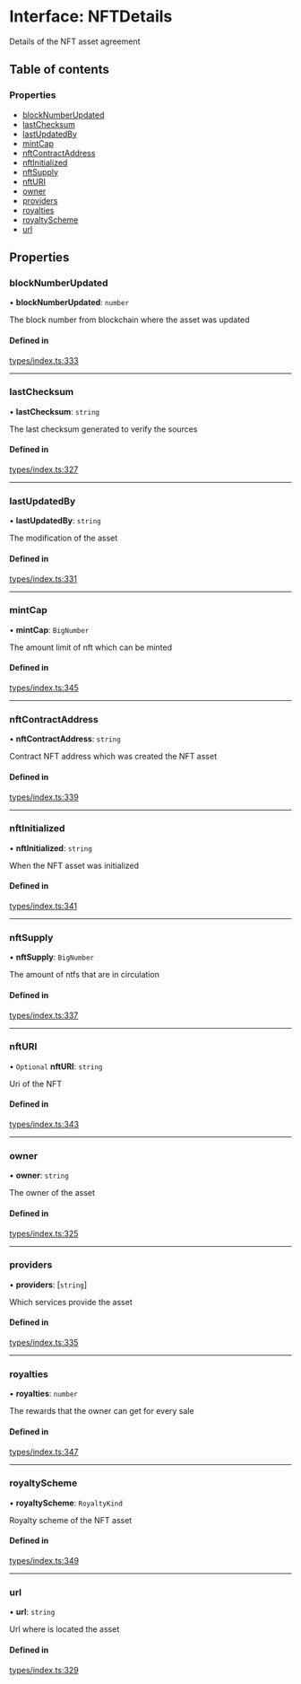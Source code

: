 # Interface: NFTDetails

Details of the NFT asset agreement

## Table of contents

### Properties

- [blockNumberUpdated](NFTDetails.md#blocknumberupdated)
- [lastChecksum](NFTDetails.md#lastchecksum)
- [lastUpdatedBy](NFTDetails.md#lastupdatedby)
- [mintCap](NFTDetails.md#mintcap)
- [nftContractAddress](NFTDetails.md#nftcontractaddress)
- [nftInitialized](NFTDetails.md#nftinitialized)
- [nftSupply](NFTDetails.md#nftsupply)
- [nftURI](NFTDetails.md#nfturi)
- [owner](NFTDetails.md#owner)
- [providers](NFTDetails.md#providers)
- [royalties](NFTDetails.md#royalties)
- [royaltyScheme](NFTDetails.md#royaltyscheme)
- [url](NFTDetails.md#url)

## Properties

### blockNumberUpdated

• **blockNumberUpdated**: `number`

The block number from blockchain where the asset was updated

#### Defined in

[types/index.ts:333](https://github.com/nevermined-io/react-components/blob/baaf4c1/catalog/src/types/index.ts#L333)

___

### lastChecksum

• **lastChecksum**: `string`

The last checksum generated to verify the sources

#### Defined in

[types/index.ts:327](https://github.com/nevermined-io/react-components/blob/baaf4c1/catalog/src/types/index.ts#L327)

___

### lastUpdatedBy

• **lastUpdatedBy**: `string`

The modification of the asset

#### Defined in

[types/index.ts:331](https://github.com/nevermined-io/react-components/blob/baaf4c1/catalog/src/types/index.ts#L331)

___

### mintCap

• **mintCap**: `BigNumber`

The amount limit of nft which can be minted

#### Defined in

[types/index.ts:345](https://github.com/nevermined-io/react-components/blob/baaf4c1/catalog/src/types/index.ts#L345)

___

### nftContractAddress

• **nftContractAddress**: `string`

Contract NFT address which was created the NFT asset

#### Defined in

[types/index.ts:339](https://github.com/nevermined-io/react-components/blob/baaf4c1/catalog/src/types/index.ts#L339)

___

### nftInitialized

• **nftInitialized**: `string`

When the NFT asset was initialized

#### Defined in

[types/index.ts:341](https://github.com/nevermined-io/react-components/blob/baaf4c1/catalog/src/types/index.ts#L341)

___

### nftSupply

• **nftSupply**: `BigNumber`

The amount of ntfs that are in circulation

#### Defined in

[types/index.ts:337](https://github.com/nevermined-io/react-components/blob/baaf4c1/catalog/src/types/index.ts#L337)

___

### nftURI

• `Optional` **nftURI**: `string`

Uri of the NFT

#### Defined in

[types/index.ts:343](https://github.com/nevermined-io/react-components/blob/baaf4c1/catalog/src/types/index.ts#L343)

___

### owner

• **owner**: `string`

The owner of the asset

#### Defined in

[types/index.ts:325](https://github.com/nevermined-io/react-components/blob/baaf4c1/catalog/src/types/index.ts#L325)

___

### providers

• **providers**: [`string`]

Which services provide the asset

#### Defined in

[types/index.ts:335](https://github.com/nevermined-io/react-components/blob/baaf4c1/catalog/src/types/index.ts#L335)

___

### royalties

• **royalties**: `number`

The rewards that the owner can get for every sale

#### Defined in

[types/index.ts:347](https://github.com/nevermined-io/react-components/blob/baaf4c1/catalog/src/types/index.ts#L347)

___

### royaltyScheme

• **royaltyScheme**: `RoyaltyKind`

Royalty scheme of the NFT asset

#### Defined in

[types/index.ts:349](https://github.com/nevermined-io/react-components/blob/baaf4c1/catalog/src/types/index.ts#L349)

___

### url

• **url**: `string`

Url where is located the asset

#### Defined in

[types/index.ts:329](https://github.com/nevermined-io/react-components/blob/baaf4c1/catalog/src/types/index.ts#L329)
